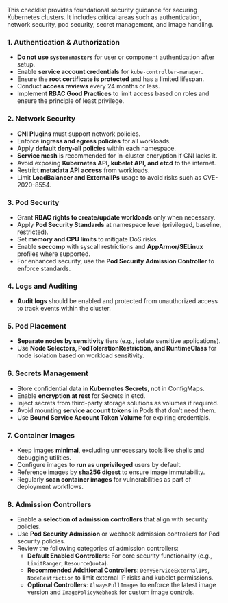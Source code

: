 
This checklist provides foundational security guidance for securing Kubernetes clusters. It includes critical areas such as authentication, network security, pod security, secret management, and image handling. 

### 1. **Authentication & Authorization**
   - **Do not use `system:masters`** for user or component authentication after setup.
   - Enable **service account credentials** for `kube-controller-manager`.
   - Ensure the **root certificate is protected** and has a limited lifespan.
   - Conduct **access reviews** every 24 months or less.
   - Implement **RBAC Good Practices** to limit access based on roles and ensure the principle of least privilege.

### 2. **Network Security**
   - **CNI Plugins** must support network policies.
   - Enforce **ingress and egress policies** for all workloads.
   - Apply **default deny-all policies** within each namespace.
   - **Service mesh** is recommended for in-cluster encryption if CNI lacks it.
   - Avoid exposing **Kubernetes API, kubelet API, and etcd** to the internet.
   - Restrict **metadata API access** from workloads.
   - Limit **LoadBalancer and ExternalIPs** usage to avoid risks such as CVE-2020-8554.

### 3. **Pod Security**
   - Grant **RBAC rights to create/update workloads** only when necessary.
   - Apply **Pod Security Standards** at namespace level (privileged, baseline, restricted).
   - Set **memory and CPU limits** to mitigate DoS risks.
   - Enable **seccomp** with syscall restrictions and **AppArmor/SELinux** profiles where supported.
   - For enhanced security, use the **Pod Security Admission Controller** to enforce standards.

### 4. **Logs and Auditing**
   - **Audit logs** should be enabled and protected from unauthorized access to track events within the cluster.

### 5. **Pod Placement**
   - **Separate nodes by sensitivity** tiers (e.g., isolate sensitive applications).
   - Use **Node Selectors, PodTolerationRestriction, and RuntimeClass** for node isolation based on workload sensitivity.

### 6. **Secrets Management**
   - Store confidential data in **Kubernetes Secrets**, not in ConfigMaps.
   - Enable **encryption at rest** for Secrets in etcd.
   - Inject secrets from third-party storage solutions as volumes if required.
   - Avoid mounting **service account tokens** in Pods that don’t need them.
   - Use **Bound Service Account Token Volume** for expiring credentials.

### 7. **Container Images**
   - Keep images **minimal**, excluding unnecessary tools like shells and debugging utilities.
   - Configure images to **run as unprivileged** users by default.
   - Reference images by **sha256 digest** to ensure image immutability.
   - Regularly **scan container images** for vulnerabilities as part of deployment workflows.

### 8. **Admission Controllers**
   - Enable a **selection of admission controllers** that align with security policies.
   - Use **Pod Security Admission** or webhook admission controllers for Pod security policies.
   - Review the following categories of admission controllers:
      - **Default Enabled Controllers**: For core security functionality (e.g., `LimitRanger`, `ResourceQuota`).
      - **Recommended Additional Controllers**: `DenyServiceExternalIPs`, `NodeRestriction` to limit external IP risks and kubelet permissions.
      - **Optional Controllers**: `AlwaysPullImages` to enforce the latest image version and `ImagePolicyWebhook` for custom image controls.
